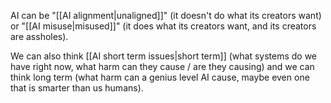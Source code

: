 AI can be "[[AI alignment|unaligned]]" (it doesn't do what its creators want) or "[[AI misuse|misused]]" (it does what its creators want, and its creators are assholes).

We can also think [[AI short term issues|short term]] (what systems do we have right now, what harm can they cause / are they causing) and we can think long term (what harm can a genius level AI cause, maybe even one that is smarter than us humans).
